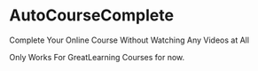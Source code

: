 # AutoCourseComplete
Complete Your Online Course Without Watching Any Videos at All

Only Works For GreatLearning Courses for now.

